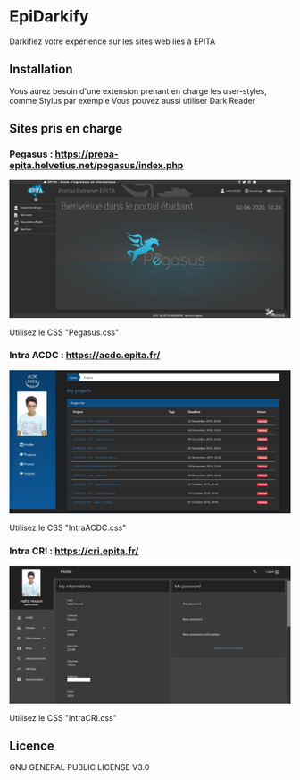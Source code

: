 # EpiDarkify
Darkifiez votre expérience sur les sites web liés à EPITA

## Installation
Vous aurez besoin d'une extension prenant en charge les user-styles, comme Stylus par exemple
Vous pouvez aussi utiliser Dark Reader

## Sites pris en charge
### Pegasus : https://prepa-epita.helvetius.net/pegasus/index.php

![Pegasus](/screenshots/Pegasus.png)

Utilisez le CSS "Pegasus.css"


### Intra ACDC : https://acdc.epita.fr/
![IntraACDC](/screenshots/IntraACDC.png)

Utilisez le CSS "IntraACDC.css"

### Intra CRI : https://cri.epita.fr/
![IntraCRI](/screenshots/IntraCRI.png)

Utilisez le CSS "IntraCRI.css"

## Licence
GNU GENERAL PUBLIC LICENSE V3.0
